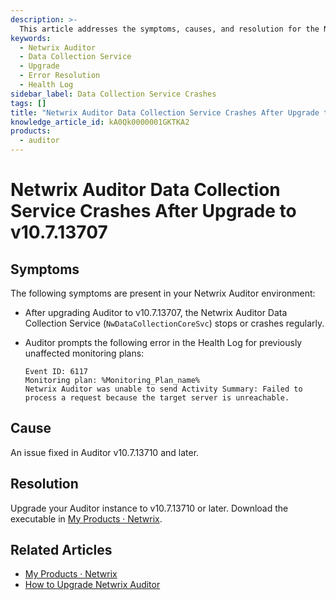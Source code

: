```yaml
---
description: >-
  This article addresses the symptoms, causes, and resolution for the Netwrix Auditor Data Collection Service crashing after an upgrade to version 10.7.13707.
keywords:
  - Netwrix Auditor
  - Data Collection Service
  - Upgrade
  - Error Resolution
  - Health Log
sidebar_label: Data Collection Service Crashes
tags: []
title: "Netwrix Auditor Data Collection Service Crashes After Upgrade to v10.7.13707"
knowledge_article_id: kA0Qk0000001GKTKA2
products:
  - auditor
---
```


# Netwrix Auditor Data Collection Service Crashes After Upgrade to v10.7.13707

## Symptoms

The following symptoms are present in your Netwrix Auditor environment:

- After upgrading Auditor to v10.7.13707, the Netwrix Auditor Data Collection Service (`NwDataCollectionCoreSvc`) stops or crashes regularly.
- Auditor prompts the following error in the Health Log for previously unaffected monitoring plans:

  ```
  Event ID: 6117
  Monitoring plan: %Monitoring_Plan_name%
  Netwrix Auditor was unable to send Activity Summary: Failed to process a request because the target server is unreachable.
  ```

## Cause

An issue fixed in Auditor v10.7.13710 and later.

## Resolution

Upgrade your Auditor instance to v10.7.13710 or later. Download the executable in [My Products · Netwrix](https://www.netwrix.com/my_products.html).

## Related Articles

- [My Products · Netwrix](https://www.netwrix.com/my_products.html)
- [How to Upgrade Netwrix Auditor](/docs/kb/auditor/how-to-upgrade-netwrix-auditor)